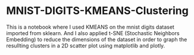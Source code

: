 # MNIST-DIGITS-KMEANS-Clustering
This is a notebook where I used KMEANS on the mnist digits dataset imported from sklearn. And I also applied t-SNE (Stochastic Neighbors Embedding) to reduce the dimensions of the dataset in order to graph the resullting clusters in a 2D scatter plot using matplotlib and plotly. 



